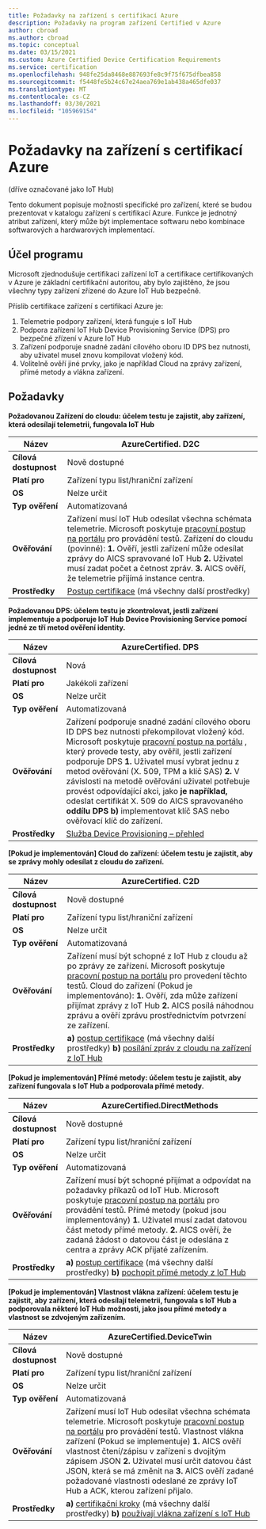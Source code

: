 ```yaml
---
title: Požadavky na zařízení s certifikací Azure
description: Požadavky na program zařízení Certified v Azure
author: cbroad
ms.author: cbroad
ms.topic: conceptual
ms.date: 03/15/2021
ms.custom: Azure Certified Device Certification Requirements
ms.service: certification
ms.openlocfilehash: 948fe25da8468e887693fe8c9f75f675dfbea858
ms.sourcegitcommit: f5448fe5b24c67e24aea769e1ab438a465dfe037
ms.translationtype: MT
ms.contentlocale: cs-CZ
ms.lasthandoff: 03/30/2021
ms.locfileid: "105969154"
---
```

# <a name="azure-certified-device-requirements"></a>Požadavky na zařízení s certifikací Azure 
(dříve označované jako IoT Hub)

Tento dokument popisuje možnosti specifické pro zařízení, které se budou prezentovat v katalogu zařízení s certifikací Azure. Funkce je jednotný atribut zařízení, který může být implementace softwaru nebo kombinace softwarových a hardwarových implementací. 

## <a name="program-purpose"></a>Účel programu

Microsoft zjednodušuje certifikaci zařízení IoT a certifikace certifikovaných v Azure je základní certifikační autoritou, aby bylo zajištěno, že jsou všechny typy zařízení zřízené do Azure IoT Hub bezpečně.

Příslib certifikace zařízení s certifikací Azure je:

1. Telemetrie podpory zařízení, která funguje s IoT Hub
2.  Podpora zařízení IoT Hub Device Provisioning Service (DPS) pro bezpečné zřízení v Azure IoT Hub
3.  Zařízení podporuje snadné zadání cílového oboru ID DPS bez nutnosti, aby uživatel musel znovu kompilovat vložený kód.
4.  Volitelně ověří jiné prvky, jako je například Cloud na zprávy zařízení, přímé metody a vlákna zařízení. 

## <a name="requirements"></a>Požadavky

**Požadovanou Zařízení do cloudu: účelem testu je zajistit, aby zařízení, která odesílají telemetrii, fungovala IoT Hub**

| **Název**                | AzureCertified. D2C                                               |
| ----------------------- | ------------------------------------------------------------ |
| **Cílová dostupnost** | Nově dostupné                                                |
| **Platí pro**          | Zařízení typu list/hraniční zařízení                                      |
| **OS**                  | Nelze určit                                                     |
| **Typ ověření**     | Automatizovaná                                                    |
| **Ověřování**          | Zařízení musí IoT Hub odesílat všechna schémata telemetrie. Microsoft poskytuje [pracovní postup na portálu](https://certify.azure.come) pro provádění testů. Zařízení do cloudu (povinné): **1.** Ověří, jestli zařízení může odesílat zprávy do AICS spravované IoT Hub **2.** Uživatel musí zadat počet a četnost zpráv. **3.** AICS ověří, že telemetrie přijímá instance centra. |
| **Prostředky**           | [Postup certifikace](./overview.md) (má všechny další prostředky) |

**Požadovanou DPS: účelem testu je zkontrolovat, jestli zařízení implementuje a podporuje IoT Hub Device Provisioning Service pomocí jedné ze tří metod ověření identity.**

| **Název**                | AzureCertified. DPS                                               |
| ----------------------- | ------------------------------------------------------------ |
| **Cílová dostupnost** | Nová                                                          |
| **Platí pro**          | Jakékoli zařízení                                                   |
| **OS**                  | Nelze určit                                                     |
| **Typ ověření**     | Automatizovaná                                                    |
| **Ověřování**          | Zařízení podporuje snadné zadání cílového oboru ID DPS bez nutnosti překompilovat vložený kód. Microsoft poskytuje [pracovní postup na portálu](https://certify.azure.com) , který provede testy, aby ověřil, jestli zařízení podporuje DPS **1.** Uživatel musí vybrat jednu z metod ověřování (X. 509, TPM a klíč SAS) **2.** V závislosti na metodě ověřování uživatel potřebuje provést odpovídající akci, jako **je například,** odeslat certifikát X. 509 do AICS spravovaného **oddílu DPS b)** implementovat klíč SAS nebo ověřovací klíč do zařízení. |
| **Prostředky**           | [Služba Device Provisioning – přehled](../iot-dps/about-iot-dps.md) |

**[Pokud je implementován] Cloud do zařízení: účelem testu je zajistit, aby se zprávy mohly odesílat z cloudu do zařízení.**                                                              

| **Název**                | AzureCertified. C2D                                                  |
| ----------------------- | ------------------------------------------------------------ |
| **Cílová dostupnost** | Nově dostupné                                            |
| **Platí pro**          | Zařízení typu list/hraniční zařízení                                                   |
| **OS**                  | Nelze určit                                                     |
| **Typ ověření**     | Automatizovaná                                                    |
| **Ověřování**          | Zařízení musí být schopné z IoT Hub z cloudu až po zprávy ze zařízení. Microsoft poskytuje [pracovní postup na portálu](https://certify.azure.com) pro provedení těchto testů. Cloud do zařízení (Pokud je implementováno): **1.** Ověří, zda může zařízení přijímat zprávy z IoT Hub **2.** AICS posílá náhodnou zprávu a ověří zprávu prostřednictvím potvrzení ze zařízení.  |
| **Prostředky**           | **a)** [postup certifikace](./overview.md) (má všechny další prostředky) **b)** [posílání zpráv z cloudu na zařízení z IoT Hub](../iot-hub/iot-hub-devguide-messages-c2d.md) |

**[Pokud je implementován] Přímé metody: účelem testu je zajistit, aby zařízení fungovala s IoT Hub a podporovala přímé metody.**

| **Název**                | AzureCertified.DirectMethods                                             |
| ----------------------- | ------------------------------------------------------------ |
| **Cílová dostupnost** | Nově dostupné                                            |
| **Platí pro**          | Zařízení typu list/hraniční zařízení                                                   |
| **OS**                  | Nelze určit                                                     |
| **Typ ověření**     | Automatizovaná                                                    |
| **Ověřování**          | Zařízení musí být schopné přijímat a odpovídat na požadavky příkazů od IoT Hub. Microsoft poskytuje [pracovní postup na portálu](https://certify.azure.com) pro provádění testů. Přímé metody (pokud jsou implementovány) **1.** Uživatel musí zadat datovou část metody přímé metody. **2.** AICS ověří, že zadaná žádost o datovou část je odeslána z centra a zprávy ACK přijaté zařízením. |
| **Prostředky**           | **a)** [postup certifikace](./overview.md) (má všechny další prostředky) **b)** [pochopit přímé metody z IoT Hub](../iot-hub/iot-hub-devguide-direct-methods.md) |

**[Pokud je implementován] Vlastnost vlákna zařízení: účelem testu je zajistit, aby zařízení, která odesílají telemetrii, fungovala s IoT Hub a podporovala některé IoT Hub možnosti, jako jsou přímé metody a vlastnost se zdvojeným zařízením.**

| **Název**                                  | AzureCertified.DeviceTwin                                      |
| ----------------------------------------- | ------------------------------------------------------------ |
| **Cílová dostupnost**                   | Nově dostupné                                            |
| **Platí pro**                            | Zařízení typu list/hraniční zařízení                                                   |
| **OS**                                    | Nelze určit                                                     |
| **Typ ověření**                       | Automatizovaná                                                       |
| **Ověřování**                            | Zařízení musí IoT Hub odesílat všechna schémata telemetrie. Microsoft poskytuje [pracovní postup na portálu](https://certify.azure.com) pro provádění testů. Vlastnost vlákna zařízení (Pokud se implementuje) **1.** AICS ověří vlastnost čtení/zápisu v zařízení s dvojitým zápisem JSON **2.** Uživatel musí určit datovou část JSON, která se má změnit na **3.** AICS ověří zadané požadované vlastnosti odeslané ze zprávy IoT Hub a ACK, kterou zařízení přijalo. |
| **Prostředky**                             | **a)** [certifikační kroky](./overview.md) (má všechny další prostředky) **b)** [používají vlákna zařízení s IoT Hub](../iot-hub/iot-hub-devguide-device-twins.md) |